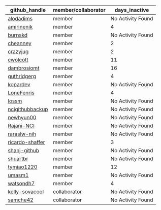 
| github_handle   | member/collaborator | days_inactive |
|-----------------|----------------------|---------------|
| [alodadims](https://github.com/alodadims) | member               | No Activity Found |
| [amirinenik](https://github.com/amirinenik) | member               | 4             |
| [burnskd](https://github.com/burnskd) | member               | No Activity Found |
| [cheanney](https://github.com/cheanney) | member               | 2             |
| [crazyjug](https://github.com/crazyjug) | member               | 2             |
| [cwolcott](https://github.com/cwolcott) | member               | 11            |
| [dambrosiomt](https://github.com/dambrosiomt) | member               | 16            |
| [guthridgerg](https://github.com/guthridgerg) | member               | 4             |
| [kopardev](https://github.com/kopardev) | member               | No Activity Found |
| [LoneFenris](https://github.com/LoneFenris) | member               | 4             |
| [lossm](https://github.com/lossm) | member               | No Activity Found |
| [ncigithubbackup](https://github.com/ncigithubbackup) | member               | No Activity Found |
| [newhyun00](https://github.com/newhyun00) | member               | No Activity Found |
| [Rajani-NCI](https://github.com/Rajani-NCI) | member               | No Activity Found |
| [raraslw-nih](https://github.com/raraslw-nih) | member               | No Activity Found |
| [ricardo-shaffer](https://github.com/ricardo-shaffer) | member               | 3             |
| [shanj-github](https://github.com/shanj-github) | member               | No Activity Found |
| [shuartbr](https://github.com/shuartbr) | member               | No Activity Found |
| [tymiao1220](https://github.com/tymiao1220) | member               | 12            |
| [umasm1](https://github.com/umasm1) | member               | No Activity Found |
| [watsondh7](https://github.com/watsondh7) | member               | 4             |
| [kelly-sovacool](https://github.com/kelly-sovacool) | collaborator         | No Activity Found |
| [samche42](https://github.com/samche42) | collaborator         | No Activity Found |
